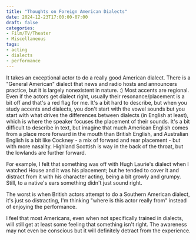 ```yaml
---
title: "Thoughts on Foreign American Dialects"
date: 2024-12-23T17:00:00-07:00
draft: false
categories:
- Film/TV/Theater
- Miscellaneous
tags:
- acting
- dialects
- performance
---
```


It takes an exceptional actor to do a really good American dialect. There is a "General American" dialect that news and radio hosts and announcers practice, but it is largely nonexistent in nature. :) Most accents are regional. Even if the actors get dialect right, usually their resonance/placement is a bit off and that's a red flag for me. It's a bit hard to describe, but when you study accents and dialects, you don't start with the vowel sounds but you start with what drives the differences between dialects (in English at least), which is where the speaker focuses the placement of their sounds. It's a bit difficult to describe in text, but imagine that much American English comes from a place more forward in the mouth than British English, and Australian English is a bit like Cockney - a mix of forward and rear placement - but with more nasality. Highland Scottish is way in the back of the throat, but the lowlands are further forward.

For example, I felt that something was off with Hugh Laurie's dialect when I watched House and it was his placement; but he tended to cover it and distract from it with his character acting, being a bit growly and grumpy. Still, to a native's ears something didn't just sound right.

The worst is when British actors attempt to do a Southern American dialect, it's just so distracting, I'm thinking "where is this actor really from" instead of enjoying the performance.

I feel that most Americans, even when not specifically trained in dialects, will still get at least some feeling that something isn't right. The awareness may not even be conscious but it will definitely detract from the experience.